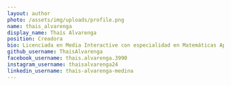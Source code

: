 ```yaml
---
layout: author
photo: /assets/img/uploads/profile.png
name: thais_alvarenga
display_name: Thaís Alvarenga
position: Creadora
bio: Licenciada en Media Interactive con especialidad en Matemáticas Aplicada y Cine y Medios Emergentes, graduada en la Universidad de Nueva York (NYU), campus de Abu Dhabi. 
github_username: ThaisAlvarenga
facebook_username: thais.alvarenga.3990
instagram_username: thaisalvarenga24
linkedin_username: thais-alvarenga-medina
---
```


